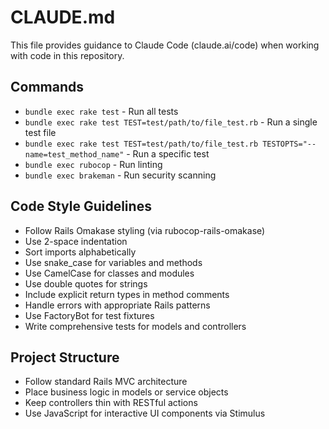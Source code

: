 # CLAUDE.md

This file provides guidance to Claude Code (claude.ai/code) when working with code in this repository.

## Commands
- `bundle exec rake test` - Run all tests
- `bundle exec rake test TEST=test/path/to/file_test.rb` - Run a single test file
- `bundle exec rake test TEST=test/path/to/file_test.rb TESTOPTS="--name=test_method_name"` - Run a specific test
- `bundle exec rubocop` - Run linting
- `bundle exec brakeman` - Run security scanning

## Code Style Guidelines
- Follow Rails Omakase styling (via rubocop-rails-omakase)
- Use 2-space indentation
- Sort imports alphabetically
- Use snake_case for variables and methods
- Use CamelCase for classes and modules
- Use double quotes for strings
- Include explicit return types in method comments
- Handle errors with appropriate Rails patterns
- Use FactoryBot for test fixtures
- Write comprehensive tests for models and controllers

## Project Structure
- Follow standard Rails MVC architecture
- Place business logic in models or service objects
- Keep controllers thin with RESTful actions
- Use JavaScript for interactive UI components via Stimulus